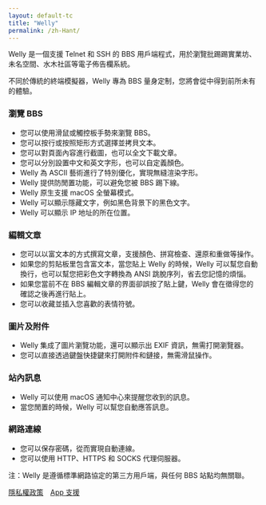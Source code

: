```yaml
---
layout: default-tc
title: "Welly"
permalink: /zh-Hant/
---
```


Welly 是一個支援 Telnet 和 SSH 的 BBS 用戶端程式，用於瀏覽批踢踢實業坊、未名空間、水木社區等電子佈告欄系統。

不同於傳統的終端模擬器，Welly 專為 BBS 量身定制，您將會從中得到前所未有的體驗。

### 瀏覽 BBS

- 您可以使用滑鼠或觸控板手勢來瀏覽 BBS。
- 您可以按行或按照矩形方式選擇並拷貝文本。
- 您可以對頁面內容進行截圖，也可以全文下載文章。
- 您可以分別設置中文和英文字形，也可以自定義顏色。
- Welly 為 ASCII 藝術進行了特別優化，實現無縫渲染字形。
- Welly 提供防閒置功能，可以避免您被 BBS 踢下線。
- Welly 原生支援 macOS 全螢幕模式。
- Welly 可以顯示隱藏文字，例如黑色背景下的黑色文字。
- Welly 可以顯示 IP 地址的所在位置。

### 編輯文章

- 您可以以富文本的方式撰寫文章，支援顏色、拼寫檢查、還原和重做等操作。
- 如果您的剪貼板里包含富文本，當您貼上 Welly 的時候，Welly 可以幫您自動換行，也可以幫您把彩色文字轉換為 ANSI 跳脫序列，省去您記憶的煩惱。
- 如果您當前不在 BBS 編輯文章的界面卻誤按了貼上鍵，Welly 會在徵得您的確認之後再進行貼上。
- 您可以收藏並插入您喜歡的表情符號。

### 圖片及附件

- Welly 集成了圖片瀏覽功能，還可以顯示出 EXIF 資訊，無需打開瀏覽器。
- 您可以直接透過鍵盤快捷鍵來打開附件和鏈接，無需滑鼠操作。

### 站內訊息

- Welly 可以使用 macOS 通知中心來提醒您收到的訊息。
- 當您閒置的時候，Welly 可以幫您自動應答訊息。

### 網路連線

- 您可以保存密碼，從而實現自動連線。
- 您可以使用 HTTP、HTTPS 和 SOCKS 代理伺服器。

注：Welly 是遵循標準網路協定的第三方用戶端，與任何 BBS 站點均無關聯。

[隱私權政策](https://wellybbs.com/privacy)&emsp;[App 支援](https://wellybbs.com/support)
